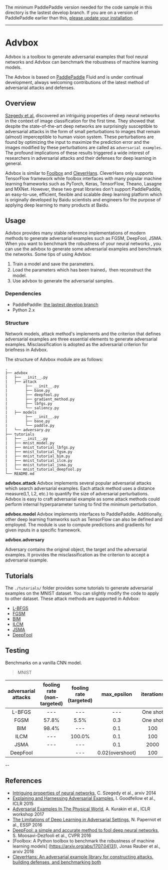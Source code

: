 The minimum PaddlePaddle version needed for the code sample in this directory is the lastest develop branch. If you are on a version of PaddlePaddle earlier than this, [please update your installation](http://www.paddlepaddle.org/docs/develop/documentation/en/build_and_install/pip_install_en.html).

---

# Advbox

Advbox is a toolbox to generate adversarial examples that fool neural networks and Advbox can benchmark the robustness of machine learning models.

The Advbox is based on [PaddlePaddle](https://github.com/PaddlePaddle/Paddle) Fluid and is under continual development, always welcoming contributions of the latest method of adversarial attacks and defenses.


## Overview
[Szegedy et al.](https://arxiv.org/abs/1312.6199) discovered an intriguing properties of deep neural networks in the context of image classification for the first time. They showed that despite the state-of-the-art deep networks are surprisingly susceptible to adversarial attacks in the form of small perturbations to images that remain (almost) imperceptible to human vision system. These perturbations are found by optimizing the input to maximize the prediction error and the images modified by these perturbations are called as `adversarial examples`. The profound implications of these results triggered a wide interest of researchers in adversarial attacks and their defenses for deep learning in general.

Advbox is similar to [Foolbox](https://github.com/bethgelab/foolbox) and [CleverHans](https://github.com/tensorflow/cleverhans). CleverHans only supports TensorFlow framework while foolbox interfaces with many popular machine learning frameworks such as PyTorch, Keras, TensorFlow, Theano, Lasagne and MXNet. However, these two great libraries don't support PaddlePaddle, an easy-to-use, efficient, flexible and scalable deep learning platform which is originally developed by Baidu scientists and engineers for the purpose of applying deep learning to many products at Baidu.

## Usage
Advbox provides many stable reference implementations of modern methods to generate adversarial examples such as FGSM, DeepFool, JSMA. When you want to benchmark the robustness of your neural networks , you can use the advbox to generate some adversarial examples and benchmark the networks. Some tips of using Advbox:

1. Train a model and save the parameters.
2. Load the parameters which has been trained，then reconstruct the model.
3. Use advbox to generate the adversarial samples.


### Dependencies
* PaddlePaddle: [the lastest develop branch](http://www.paddlepaddle.org/docs/develop/documentation/en/build_and_install/pip_install_en.html)
* Python 2.x

### Structure

Network models, attack method's implements and the criterion that defines adversarial examples are three essential elements to generate adversarial examples. Misclassification is adopted as the adversarial criterion for briefness in Advbox.

The structure of Advbox module are as follows:

    .
    ├── advbox
    |   ├── __init__.py
    |   ├── attack
    |        ├── __init__.py
    |        ├── base.py
    |        ├── deepfool.py
    |        ├── gradient_method.py
    |        ├── lbfgs.py
    |        └── saliency.py
    |   ├── models
    |        ├── __init__.py
    |        ├── base.py
    |        └── paddle.py
    |   └── adversary.py
    ├── tutorials
    |   ├── __init__.py
    |   ├── mnist_model.py
    |   ├── mnist_tutorial_lbfgs.py
    |   ├── mnist_tutorial_fgsm.py
    |   ├── mnist_tutorial_bim.py
    |   ├── mnist_tutorial_ilcm.py
    |   ├── mnist_tutorial_jsma.py
    |   └── mnist_tutorial_deepfool.py
    └── README.md

**advbox.attack**
Advbox implements several popular adversarial attacks which search adversarial examples. Each attack method uses a distance measure(L1, L2, etc.) to quantify the size of adversarial perturbations. Advbox is easy to craft adversarial example as some attack methods could perform internal hyperparameter tuning to find the minimum perturbation.

**advbox.model**
Advbox implements interfaces to PaddlePaddle. Additionally, other deep learning framworks such as TensorFlow can also be defined and employed. The module is use to compute predictions and gradients for given inputs in a specific framework.

**advbox.adversary**

Adversary contains the original object, the target and the adversarial examples. It provides the misclassification as the criterion to accept a adversarial example.

## Tutorials
The `./tutorials/` folder provides some tutorials to generate adversarial examples on the MNIST dataset. You can slightly modify the code to apply to other dataset. These attack methods are supported in Advbox:

* [L-BFGS](https://arxiv.org/abs/1510.05328)
* [FGSM](https://arxiv.org/abs/1412.6572)
* [BIM](https://arxiv.org/abs/1607.02533)
* [ILCM](https://arxiv.org/abs/1607.02533)
* [JSMA](https://arxiv.org/pdf/1511.07528)
* [DeepFool](https://arxiv.org/abs/1511.04599)

## Testing
Benchmarks on a vanilla CNN model.

> MNIST

|  adversarial attacks  |  fooling rate (non-targeted)  | fooling rate (targeted) | max_epsilon | iterations | comments |
|:-----:| :----: | :---: | :----: | :----: | :----: |
|L-BFGS| --- | --- | --- | One shot |  |
|FGSM| 57.8% | 5.5% | 0.3 | One shot|  |
|BIM| 98.4% | --- | 0.1 | 100 |  |
|ILCM| ---  | 100.0% | 0.1 | 100 |  |
|JSMA| --- | --- | 0.1 | 2000 |  |
|DeepFool|  | --- | 0.02(overshoot) | 100 |  |


--
## References
 * [Intriguing properties of neural networks](https://arxiv.org/abs/1312.6199), C. Szegedy et al., arxiv 2014
 * [Explaining and Harnessing Adversarial Examples](https://arxiv.org/abs/1412.6572), I. Goodfellow et al., ICLR 2015
 * [Adversarial Examples In The Physical World](https://arxiv.org/pdf/1607.02533v3.pdf), A. Kurakin et al., ICLR workshop 2017
* [The Limitations of Deep Learning in Adversarial Settings](https://arxiv.org/abs/1511.07528), N. Papernot et al., ESSP 2016
* [DeepFool: a simple and accurate method to fool deep neural networks](https://arxiv.org/abs/1511.04599), S. Moosavi-Dezfooli et al., CVPR 2016
* [Foolbox: A Python toolbox to benchmark the robustness of machine learning models] (https://arxiv.org/abs/1707.04131), Jonas Rauber et al., arxiv 2018
* [CleverHans: An adversarial example library for constructing attacks, building defenses, and benchmarking both](https://github.com/tensorflow/cleverhans#setting-up-cleverhans)
